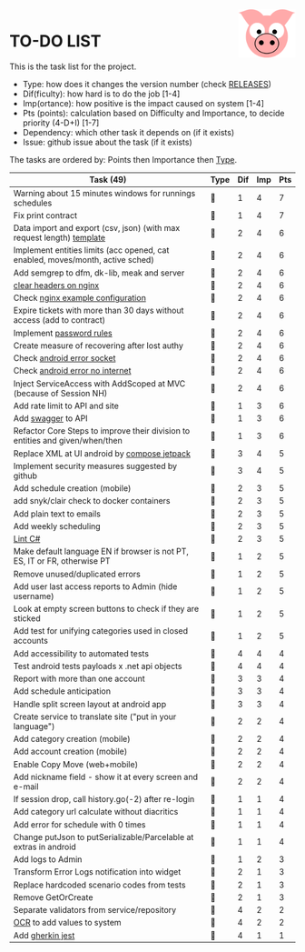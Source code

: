 <img src="../site/MVC/Assets/images/pig-on.svg" height="85" align="right"/>

# TO-DO LIST

This is the task list for the project.

- Type: how does it changes the version number (check [RELEASES](RELEASES.md))
- Dif(ficulty): how hard is to do the job \[1-4\]
- Imp(ortance): how positive is the impact caused on system \[1-4\]
- Pts (points): calculation based on Difficulty and Importance, to decide priority (4-D+I) \[1-7\]
- Dependency: which other task it depends on (if it exists)
- Issue: github issue about the task (if it exists)

The tasks are ordered by: Points then Importance then [Type](RELEASES.md#legend).

| Task (49)                                                                      | Type     | Dif | Imp | Pts |
| ------------------------------------------------------------------------------ | -------- | --- | --- | --- |
| Warning about 15 minutes windows for runnings schedules                        | :sheep:  |  1  |  4  |  7  |
| Fix print contract                                                             | :ant:    |  1  |  4  |  7  |
| Data import and export (csv, json) (with max request length) [template]        | :dragon: |  2  |  4  |  6  |
| Implement entities limits (acc opened, cat enabled, moves/month, active sched) | :dragon: |  2  |  4  |  6  |
| Add semgrep to dfm, dk-lib, meak and server                                    | :whale:  |  2  |  4  |  6  |
| [clear headers on nginx](todo/clear-headers.png)                               | :whale:  |  2  |  4  |  6  |
| Check [nginx example configuration](todo/nginx-example.conf)                   | :sheep:  |  2  |  4  |  6  |
| Expire tickets with more than 30 days without access (add to contract)         | :sheep:  |  2  |  4  |  6  |
| Implement [password rules]                                                     | :sheep:  |  2  |  4  |  6  |
| Create measure of recovering after lost authy                                  | :sheep:  |  2  |  4  |  6  |
| Check [android error socket](todo/android-error-socket-closed.log)             | :ant:    |  2  |  4  |  6  |
| Check [android error no internet](todo/android-error-no-internet.log)          | :ant:    |  2  |  4  |  6  |
| Inject ServiceAccess with AddScoped at MVC (because of Session NH)             | :ant:    |  2  |  4  |  6  |
| Add rate limit to API and site                                                 | :whale:  |  1  |  3  |  6  |
| Add [swagger] to API                                                           | :whale:  |  1  |  3  |  6  |
| Refactor Core Steps to improve their division to entities and given/when/then  | :sheep:  |  1  |  3  |  6  |
| Replace XML at UI android by [compose jetpack]                                 | :dragon: |  3  |  4  |  5  |
| Implement security measures suggested by github                                | :sheep:  |  3  |  4  |  5  |
| Add schedule creation (mobile)                                                 | :dragon: |  2  |  3  |  5  |
| add snyk/clair check to docker containers                                      | :whale:  |  2  |  3  |  5  |
| Add plain text to emails                                                       | :whale:  |  2  |  3  |  5  |
| Add weekly scheduling                                                          | :sheep:  |  2  |  3  |  5  |
| [Lint C#]                                                                      | :ant:    |  2  |  3  |  5  |
| Make default language EN if browser is not PT, ES, IT or FR, otherwise PT      | :sheep:  |  1  |  2  |  5  |
| Remove unused/duplicated errors                                                | :sheep:  |  1  |  2  |  5  |
| Add user last access reports to Admin (hide username)                          | :sheep:  |  1  |  2  |  5  |
| Look at empty screen buttons to check if they are sticked                      | :ant:    |  1  |  2  |  5  |
| Add test for unifying categories used in closed accounts                       | :ant:    |  1  |  2  |  5  |
| Add accessibility to automated tests                                           | :whale:  |  4  |  4  |  4  |
| Test android tests payloads x .net api objects                                 | :sheep:  |  4  |  4  |  4  |
| Report with more than one account                                              | :dragon: |  3  |  3  |  4  |
| Add schedule anticipation                                                      | :whale:  |  3  |  3  |  4  |
| Handle split screen layout at android app                                      | :whale:  |  3  |  3  |  4  |
| Create service to translate site ("put in your language")                      | :dragon: |  2  |  2  |  4  |
| Add category creation (mobile)                                                 | :dragon: |  2  |  2  |  4  |
| Add account creation (mobile)                                                  | :dragon: |  2  |  2  |  4  |
| Enable Copy Move (web+mobile)                                                  | :whale:  |  2  |  2  |  4  |
| Add nickname field - show it at every screen and e-mail                        | :whale:  |  2  |  2  |  4  |
| If session drop, call history.go(-2) after re-login                            | :sheep:  |  1  |  1  |  4  |
| Add category url calculate without diacritics                                  | :sheep:  |  1  |  1  |  4  |
| Add error for schedule with 0 times                                            | :ant:    |  1  |  1  |  4  |
| Change putJson to putSerializable/Parcelable at extras in android              | :ant:    |  1  |  1  |  4  |
| Add logs to Admin                                                              | :sheep:  |  1  |  2  |  3  |
| Transform Error Logs notification into widget                                  | :ant:    |  2  |  1  |  3  |
| Replace hardcoded scenario codes from tests                                    | :ant:    |  2  |  1  |  3  |
| Remove GetOrCreate                                                             | :ant:    |  2  |  1  |  3  |
| Separate validators from service/repository                                    | :sheep:  |  4  |  2  |  2  |
| [OCR] to add values to system                                                  | :dragon: |  4  |  2  |  2  |
| Add [gherkin jest]                                                             | :sheep:  |  4  |  1  |  1  |

[compose jetpack]: https://medium.com/@nglauber/jetpack-compose-o-framework-de-ui-do-android-para-os-pr%C3%B3ximos-10-anos-e19adf28e57e
[password rules]: https://cheatsheetseries.owasp.org/cheatsheets/Authentication_Cheat_Sheet.html#implement-proper-password-strength-controls
[gherkin jest]: https://www.npmjs.com/package/gherkin-jest
[Lint C#]: https://medium.com/@michaelparkerdev/linting-c-in-2019-stylecop-sonar-resharper-and-roslyn-73e88af57ebd
[OCR]: https://developers.google.com/ml-kit/vision/text-recognition/android
[template]: dirigir-1tI0z29LBJJAQCYq1fptWCN8jgL6b2yj-
[swagger]: https://learn.microsoft.com/en-us/aspnet/core/tutorials/web-api-help-pages-using-swagger?view=aspnetcore-8.0
